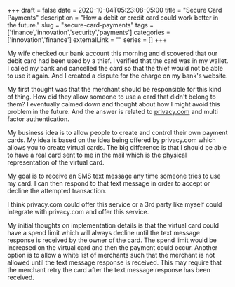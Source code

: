 +++ 
draft = false
date = 2020-10-04T05:23:08-05:00
title = "Secure Card Payments"
description = "How a debit or credit card could work better in the future."
slug = "secure-card-payments" 
tags = ['finance','innovation','security','payments']
categories = ['innovation','finance']
externalLink = ""
series = []
+++

My wife checked our bank account this morning and discovered that our debit card had been used by a thief.  I verified that the card was in my wallet.  I called my bank and cancelled the card so that the thief would not be able to use it again.  And I created a dispute for the charge on my bank's website.

My first thought was that the merchant should be responsible for this kind of thing.  How did they allow someone to use a card that didn't belong to them?  I eventually calmed down and thought about how I might avoid this problem in the future.  And the answer is related to [privacy.com](https://privacy.com/pricing) and multi factor authentication.

My business idea is to allow people to create and control their own payment cards.  My idea is based on the idea being offered by privacy.com which allows you to create virtual cards.  The big difference is that I should be able to have a real card sent to me in the mail which is the physical representation of the virtual card.

My goal is to receive an SMS text message any time someone tries to use my card.  I can then respond to that text message in order to accept or decline the attempted transaction.

I think privacy.com could offer this service or a 3rd party like myself could integrate with privacy.com and offer this service.

My initial thoughts on implementation details is that the virtual card could have a spend limit which will always decline until the text message response is received by the owner of the card.  The spend limit would be increased on the virtual card and then the payment could occur.  Another option is to allow a white list of merchants such that the merchant is not allowed until the text message response is received.  This may require that the merchant retry the card after the text message response has been received.